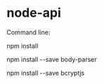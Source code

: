 # node-api

Command line: 

npm install

npm install --save body-parser

npm install --save bcryptjs
